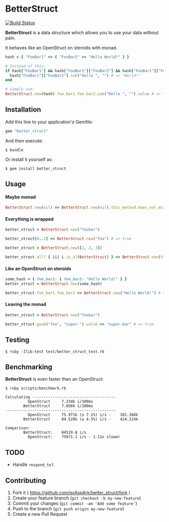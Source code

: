 # BetterStruct

[![Build Status](https://travis-ci.org/exAspArk/better_struct.svg)](https://travis-ci.org/exAspArk/better_struct)

**BetterStruct** is a data structure which allows you to use your data without pain.

It behaves like an OpenStruct on steroids with monad.

```ruby
hash = { "FooBar1" => { "FooBar2" => "Hello World!" } }

# Instead of this:
if hash["FooBar1"] && hash["FooBar1"]["FooBar2"] && hash["FooBar1"]["FooBar2"].respond_to?(:sub)
  hash["FooBar1"]["FooBar2"].sub("Hello ", "") # => "World!"
end

# Simply use:
BetterStruct.new(hash).foo_bar1.foo_bar2.sub("Hello ", "").value # => "World!"
```

## Installation

Add this line to your application's Gemfile:

```ruby
gem "better_struct"
```

And then execute:

    $ bundle

Or install it yourself as:

    $ gem install better_struct

## Usage

#### Maybe monad

```ruby
BetterStruct.new(nil) == BetterStruct.new(nil).this_method.does_not_exist # => true
```

#### Everything is wrapped

```ruby
better_struct = BetterStruct.new("foobar")

better_struct[0..2] == BetterStruct.new("foo") # => true
```

```ruby
better_struct = BetterStruct.new([1, 2, 3])

better_struct.all? { |i| i.is_a?(BetterStruct) } == BetterStruct.new(true) # => true
```

#### Like an OpenStruct on steroids

```ruby
some_hash = { foo_bar1: { foo_bar2: "Hello World!" } }
better_struct = BetterStruct.new(some_hash)

better_struct.foo_bar1.foo_bar2 == BetterStruct.new("Hello World!") # => true
```

#### Leaving the monad

```ruby
better_struct = BetterStruct.new("foobar")

better_struct.gsub("foo", "super-").value == "super-bar" # => true

```

## Testing

    $ ruby -Ilib:test test/better_struct_test.rb

## Benchmarking

**BetterStruct** is even faster than an OpenStruct:

```
$ ruby scripts/benchmark.rb

Calculating -------------------------------------
          OpenStruct     7.334k i/100ms
        BetterStruct     7.856k i/100ms
-------------------------------------------------
          OpenStruct     75.971k (± 7.1%) i/s -    381.368k
        BetterStruct     84.520k (± 4.5%) i/s -    424.224k

Comparison:
        BetterStruct:    84519.8 i/s
          OpenStruct:    75971.1 i/s - 1.11x slower
```

## TODO

* Handle `respond_to?`.

## Contributing

1. Fork it ( https://github.com/exAspArk/better_struct/fork )
2. Create your feature branch (`git checkout -b my-new-feature`)
3. Commit your changes (`git commit -am 'Add some feature'`)
4. Push to the branch (`git push origin my-new-feature`)
5. Create a new Pull Request
